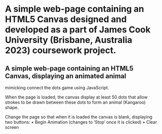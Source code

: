 # A simple web-page containing an HTML5 Canvas designed and developed as a part of James Cook University (Brisbane, Australia 2023) coursework project.
##  A simple web-page containing an HTML5 Canvas, displaying an animated animal
mimicking connect the dots game using JavaScript.

When the page is loaded, the canvas display at least 50 dots that allow strokes to be drawn between these
dots to form an animal (Kangaroo) shape.

Change the page so that when it is loaded the canvas is blank, displaying two buttons:
• Begin Animation (changes to ‘Stop’ once it is clicked)
• Clear screen
